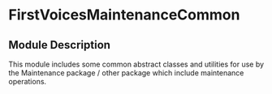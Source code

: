 # FirstVoicesMaintenanceCommon

## Module Description
This module includes some common abstract classes and utilities for use
by the Maintenance package / other package which include maintenance operations. 
